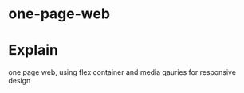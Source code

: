 # one-page-web
<h1>Explain</h1>
<p>one page web, using flex container and media qauries
for responsive design</p>